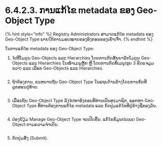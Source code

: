 # 6.4.2.3. ການແກ້ໄຂ metadata ຂອງ Geo-Object Type

{% hint style="info" %}
Registry Administrators ສາມາດແກ້ໄຂ metadata ຂອງ Geo-Object Type ພາຍໃຕ້ການມອບໝາຍຂອງອົງກອນຂອງເຂົາເຈົ້າ.
{% endhint %}

ໃນການແກ້ໄຂ metadata ຂອງ Geo-Object Type:

1.  ໄປທີ່ໂມດູນ Geo-Objects ແລະ Hierarchies ໂດຍການກົດສັນຍາລັກໂມດູນ Geo-Objects ແລະ Hierarchies ໃນໜ້າເມນູຫຼັກ ຫຼື ໂດຍການກົດທີ່ເມນູ(ຮູບ 3 ຂີດແຈມູມຂວາ) ແລະ ເລືອກ Geo-Objects ແລະ Hierarchies.

    <figure><img src="../../../../../.gitbook/assets/image (5) (1).png" alt=""><figcaption></figcaption></figure>
2.  ຖ້າຕ້ອງການ, ຂະຫຍາຍຖັນ Geo-Object Type ໃນແຖບດ້ານຂ້າງໂດຍການກົດທີ່ລູກສອນຢູ່ທ້າຍ.

    <figure><img src="../../../../../.gitbook/assets/image (4) (1) (1).png" alt=""><figcaption></figcaption></figure>
3.  ເລື່ອນຖັນ Geo-Object Type ລົງໄປຫາອົງກອນທີ່ທ່ານເປັນສະມາຊິກ. ຊອກຫາ Geo-Object Type ທີ່ທ່ານຕ້ອງການແກ້ໄຂ metadata ແລະ ກົດປຸ່ມແກ້ໄຂທີ່ຢູ່ຂ້າງຊື່ຂອງມັນ.

    <figure><img src="../../../../../.gitbook/assets/image (4) (2) (1) (1).png" alt=""><figcaption></figcaption></figure>
4.  ປ່ອງຢ້ຽມ Manage Geo-Object Type ຈະເປີດຂຶ້ນ. ແກ້ໄຂຂໍ້ມູນປະເພດ Geo-Object ຕາມຄວາມຈໍາເປັນ.

    <figure><img src="https://lh4.googleusercontent.com/c20qv3LhLRKgLnFJm5HyRh5moRiQnEnhA9Tj_s5e-tBMb_DZlgxOHr0v-jghiu4jJ8M9fZTcm0CtI2_hqfupKobpMNiqK1yiXaQRcKvVfrReJiJIV1sRosAZD_s1T7Ng7tJ6DMYQ7pF7vCb7hThrAkm9hhGFV-0OcFB44n7ZN0w_11BU2rECgCJb" alt=""><figcaption></figcaption></figure>
5. ກົດປຸ່ມສົ່ງ (Submit).

